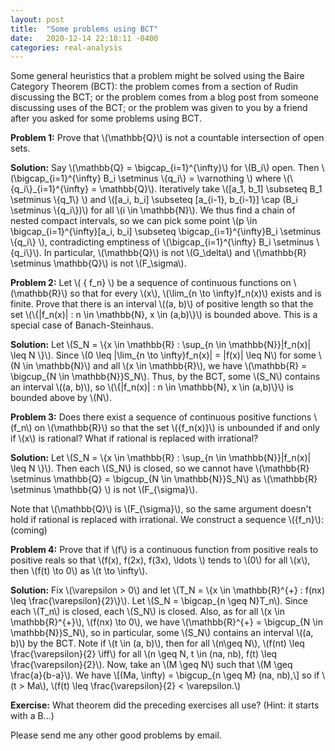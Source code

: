 ```yaml
---
layout: post
title:  "Some problems using BCT"
date:   2020-12-14 22:18:11 -0400
categories: real-analysis
---
```



Some general heuristics that a problem might be solved using the Baire Category Theorem (BCT): the problem comes from a section of Rudin discussing the BCT; or the problem comes from a blog post from someone discussing uses of the BCT; or the problem was given to you by a friend after you asked for some problems using BCT.

**Problem 1:** Prove that \\(\mathbb{Q}\\) is not a countable intersection of open sets.

**Solution:**
Say \\(\mathbb{Q} = \bigcap_{i=1}^{\infty}\\) for \\(B_i\\) open. Then \\(\bigcap_{i=1}^{\infty} B_i \setminus \\{q_i\\} = \varnothing \\) where \\(\\{q_i\\}\_{i=1}^{\infty} = \mathbb{Q}\\). Iteratively take \\([a_1, b_1] \subseteq B_1 \setminus \\{q_1\\} \\) and \\([a_i, b_i] \subseteq [a_{i-1}, b_{i-1}] \cap (B_i \setminus \\{q_i\\})\\) for all \\(i \in \mathbb{N}\\). We thus find a chain of nested compact intervals, so we can pick some point \\(p \in \bigcap_{i=1}^{\infty}[a_i, b_i] \subseteq \bigcap_{i=1}^{\infty}B_i \setminus \\{q_i\\} \\), contradicting emptiness of \\(\bigcap_{i=1}^{\infty} B_i \setminus \\{q_i\\}\\). In particular, \\(\mathbb{Q}\\) is not \\(G_\delta\\) and \\(\mathbb{R} \setminus \mathbb{Q}\\) is not \\(F_\sigma\\).


**Problem 2:**
Let \\( \{ f_n\} \\) be a sequence of continuous functions on \\(\mathbb{R}\\) so that for every \\(x\\), \\(\lim_{n \to \infty}f_n(x)\\) exists and is finite. Prove that there is an interval \\((a, b)\\) of positive length so that the set \\(\\{|f_n(x)| : n \in \mathbb{N}, x \in (a,b)\\}\\) is bounded above. This is a special case of Banach-Steinhaus.

**Solution:**
Let \\(S_N = \\{x \in \mathbb{R} : \sup_{n \in \mathbb{N}}|f_n(x)| \leq N \\}\\). Since \\(0 \leq |\lim_{n \to \infty}f_n(x)| = |f(x)| \leq N\\) for some \\(N \in \mathbb{N}\\) and all \\(x \in \mathbb{R}\\), we have \\(\mathbb{R} = \bigcup_{N \in \mathbb{N}}S_N\\). Thus, by the BCT, some \\(S_N\\) contains an interval \\((a, b)\\), so \\(\\{|f_n(x)| : n \in \mathbb{N}, x \in (a,b)\\}\\) is bounded above by \\(N\\).

**Problem 3:**
Does there exist a sequence of continuous positive functions \\(f_n\\) on \\(\mathbb{R}\\) so that the set \\(\{f_n(x)\}\\) is unbounded if and only if \\(x\\) is rational? What if rational is replaced with irrational?

**Solution:**
Let \\(S_N = \\\{x \in \mathbb{R} : \sup_{n \in \mathbb{N}}|f_n(x)| \leq N \\\}\\). Then each \\(S_N\\) is closed, so we cannot have \\(\mathbb{R} \setminus \mathbb{Q} = \bigcup_{N \in \mathbb{N}}S_N\\) as \\(\mathbb{R} \setminus \mathbb{Q} \\) is not \\(F_{\sigma}\\).

Note that \\(\mathbb{Q}\\) is \\(F_{\sigma}\\), so the same argument doesn't hold if rational is replaced with irrational. We construct a sequence \\(\{f_n\}\\): (coming)

<!-- **Problem 4:**
Prove that if \\( \{ f_n\} \\) is a sequence of continuous functions from \\( \mathbb{R}\\) to \\( \mathbb{R} \\) so that for each \\(x\\), \\( f(x) = \lim_{n \to \infty}f_n(x)\\) exists and is finite, then for each \\(\varepsilon > 0 \\) there is a nonempty open set \\(U \\) and a large \\(N\\) so that \\( |f(x) - f_n(x)| < \varepsilon\\) for all \\(n \geq N\\), \\(x \in U \\). -->


**Problem 4:**
Prove that if \\(f\\) is a continuous function from positive reals to positive reals so that \\(f(x), f(2x), f(3x), \ldots \\) tends to \\(0\\) for all \\(x\\), then \\(f(t) \to 0\\) as \\(t \to \infty\\).

**Solution:**
Fix \\(\varepsilon > 0\\) and let \\(T_N = \\{x \in \mathbb{R}^{+} : f(nx) \leq \frac{\varepsilon}{2}\\}\\). Let \\(S_N = \bigcap_{n \geq N}T_n\\). Since each \\(T_n\\) is closed, each \\(S_N\\) is closed. Also, as for all \\(x \in \mathbb{R}^{+}\\), \\(f(nx) \to 0\\), we have \\(\mathbb{R}^{+} = \bigcup_{N \in \mathbb{N}}S_N\\), so in particular, some \\(S_N\\) contains an interval \\((a, b)\\) by the BCT. Note if \\(t \in (a, b)\\), then for all \\(n\geq N\\), \\(f(nt) \leq \frac{\varepsilon}{2} \iff\\) for all \\(n \geq N, t \in (na, nb), f(t) \leq \frac{\varepsilon}{2}\\). Now, take an \\(M \geq N\\) such that \\(M \geq \frac{a}{b-a}\\). We have
\\[(Ma, \infty) = \bigcup_{n \geq M} (na, nb),\\] so if \\(t > Ma\\), \\(f(t) \leq \frac{\varepsilon}{2} < \varepsilon.\\)



**Exercise:**
What theorem did the preceding exercises all use? (Hint: it starts with a B...)


Please send me any other good problems by email.
